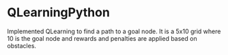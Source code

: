# QLearningPython

Implemented QLearning to find a path to a goal node. It is a 5x10 grid where 10 is the goal node and rewards and penalties are applied based on obstacles.
